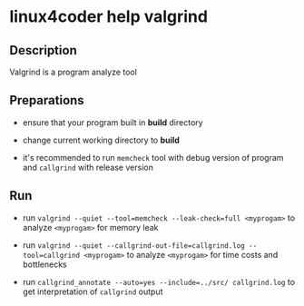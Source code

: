 # linux4coder help valgrind

## Description

Valgrind is a program analyze tool

## Preparations

* ensure that your program built in **build** directory

* change current working directory to **build**

* it's recommended to run `memcheck` tool with debug version of program and `callgrind` with release version


## Run

* run `valgrind --quiet --tool=memcheck --leak-check=full <myprogam>` to analyze `<myprogam>` for memory leak

* run `valgrind --quiet --callgrind-out-file=callgrind.log --tool=callgrind <myprogam>`  to analyze `<myprogam>` for time costs and bottlenecks

* run `callgrind_annotate --auto=yes --include=../src/ callgrind.log` to get interpretation of `callgrind` output
